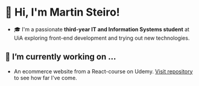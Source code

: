 # 👋 Hi, I'm Martin Steiro!
- 🎓 I'm a passionate **third-year IT and Information Systems student** at UiA exploring front-end development and trying out new technologies.

## 🔭 I’m currently working on ...
  - An ecommerce website from a React-course on Udemy. [Visit repository](https://github.com/martinstereo/mirror-clothing) to see how far I've come.
